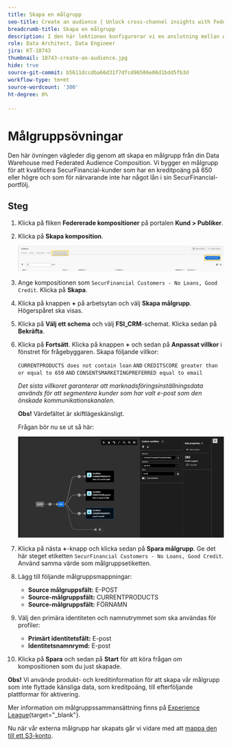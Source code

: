 ```yaml
---
title: Skapa en målgrupp
seo-title: Create an audience | Unlock cross-channel insights with Federated Audience Composition
breadcrumb-title: Skapa en målgrupp
description: I den här lektionen konfigurerar vi en anslutning mellan Adobe Experience Platform och ditt företag Data Warehouse för att aktivera Federated Audience Composition.
role: Data Architect, Data Engineer
jira: KT-18743
thumbnail: 18743-create-an-audience.jpg
hide: true
source-git-commit: b5611dccdba66d31f7dfcd96506e06d1bdd5fb3d
workflow-type: tm+mt
source-wordcount: '300'
ht-degree: 0%

---
```



# Målgruppsövningar

Den här övningen vägleder dig genom att skapa en målgrupp från din Data Warehouse med Federated Audience Composition. Vi bygger en målgrupp för att kvalificera SecurFinancial-kunder som har en kreditpoäng på 650 eller högre och som för närvarande inte har något lån i sin SecurFinancial-portfölj.

## Steg

1. Klicka på fliken **Federerade kompositioner** på portalen **Kund > Publiker**.
2. Klicka på **Skapa komposition**.

   ![create-composition](assets/create-composition.png)

3. Ange kompositionen som `SecurFinancial Customers - No Loans, Good Credit`. Klicka på **Skapa**.

4. Klicka på knappen **+** på arbetsytan och välj **Skapa målgrupp**. Högerspåret ska visas.

5. Klicka på **Välj ett schema** och välj **FSI_CRM**-schemat. Klicka sedan på **Bekräfta**.

6. Klicka på **Fortsätt**. Klicka på knappen **+** och sedan på **Anpassat villkor** i fönstret för frågebyggaren. Skapa följande villkor:

   `CURRENTPRODUCTS does not contain loan`
   `AND`
   `CREDITSCORE greater than or equal to 650`
   `AND`
   `CONSENTSMARKETINGPREFERRED equal to email`

   *Det sista villkoret garanterar att marknadsföringsinställningsdata används för att segmentera kunder som har valt e-post som den önskade kommunikationskanalen*.

   **Obs!** Värdefältet är skiftlägeskänsligt.

   Frågan bör nu se ut så här:

   ![query-builder](assets/query-builder.png)

7. Klicka på nästa **+**-knapp och klicka sedan på **Spara målgrupp**. Ge det här steget etiketten `SecurFinancial Customers - No Loans, Good Credit`. Använd samma värde som målgruppsetiketten.

8. Lägg till följande målgruppsmappningar:

   - **Source målgruppsfält:** E-POST
   - **Source-målgruppsfält:** CURRENTPRODUCTS
   - **Source-målgruppsfält:** FÖRNAMN

9. Välj den primära identiteten och namnutrymmet som ska användas för profiler:

   - **Primärt identitetsfält:** E-post
   - **Identitetsnamnrymd:** E-post

10. Klicka på **Spara** och sedan på **Start** för att köra frågan om kompositionen som du just skapade.

**Obs!** Vi använde produkt- och kreditinformation för att skapa vår målgrupp som inte flyttade känsliga data, som kreditpoäng, till efterföljande plattformar för aktivering.

Mer information om målgruppssammansättning finns på [Experience League](https://experienceleague.adobe.com/sv/docs/federated-audience-composition/using/compositions/create-composition/create-composition){target="_blank"}.

Nu när vår externa målgrupp har skapats går vi vidare med att [mappa den till ett S3-konto](map-federated-audience-to-s3.md).
